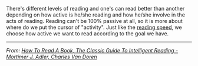There's different levels of reading and one's can read better than another depending on how active is he/she reading and how he/she involve in the acts of reading. Reading can't be 100% passive at all, so it is more about where do we put the cursor of "activity". Just like the [reading speed](Speed%20reading.md), we choose how active we want to read according to the goal we have. 

---
*From: [How To Read A Book, The Classic Guide To Intelligent Reading - Mortimer J. Adler, Charles Van Doren](How%20To%20Read%20A%20Book,%20The%20Classic%20Guide%20To%20Intelligent%20Reading%20-%20Mortimer%20J.%20Adler,%20Charles%20Van%20Doren.md)*

